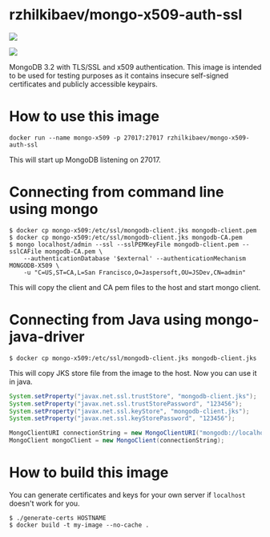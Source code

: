 # rzhilkibaev/mongo-x509-auth-ssl
[![](http://dockeri.co/image/rzhilkibaev/mongo-x509-auth-ssl)](https://registry.hub.docker.com/u/rzhilkibaev/mongo-x509-auth-ssl/)

[![](https://badge.imagelayers.io/rzhilkibaev/mongo-x509-auth-ssl:latest.svg)](https://imagelayers.io/?images=rzhilkibaev/mongo-x509-auth-ssl:latest 'Get your own badge on imagelayers.io')

MongoDB 3.2 with TLS/SSL and x509 authentication.
This image is intended to be used for testing purposes as it contains insecure self-signed certificates and publicly accessible keypairs.

# How to use this image

    docker run --name mongo-x509 -p 27017:27017 rzhilkibaev/mongo-x509-auth-ssl
This will start up MongoDB listening on 27017.

# Connecting from command line using mongo

    $ docker cp mongo-x509:/etc/ssl/mongodb-client.jks mongodb-client.pem
    $ docker cp mongo-x509:/etc/ssl/mongodb-client.jks mongodb-CA.pem
    $ mongo localhost/admin --ssl --sslPEMKeyFile mongodb-client.pem --sslCAFile mongodb-CA.pem \
        --authenticationDatabase '$external' --authenticationMechanism MONGODB-X509 \
        -u "C=US,ST=CA,L=San Francisco,O=Jaspersoft,OU=JSDev,CN=admin"
This will copy the client and CA pem files to the host and start mongo client.
      
# Connecting from Java using mongo-java-driver

    $ docker cp mongo-x509:/etc/ssl/mongodb-client.jks mongodb-client.jks
This will copy JKS store file from the image to the host. Now you can use it in java. 
```java
System.setProperty("javax.net.ssl.trustStore", "mongodb-client.jks");
System.setProperty("javax.net.ssl.trustStorePassword", "123456");
System.setProperty("javax.net.ssl.keyStore", "mongodb-client.jks");
System.setProperty("javax.net.ssl.keyStorePassword", "123456");

MongoClientURI connectionString = new MongoClientURI("mongodb://localhost:27017/admin?authMechanism=MONGODB-X509&ssl=true");
MongoClient mongoClient = new MongoClient(connectionString);
```

# How to build this image

You can generate certificates and keys for your own server if `localhost` doesn't work for you.

    $ ./generate-certs HOSTNAME
    $ docker build -t my-image --no-cache .
